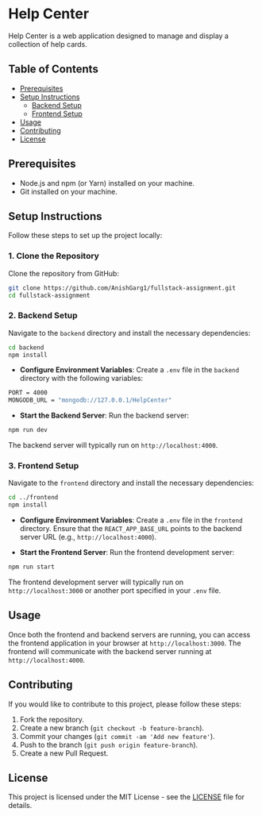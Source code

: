 # Help Center

Help Center is a web application designed to manage and display a collection of help cards. 

## Table of Contents

- [Prerequisites](#prerequisites)
- [Setup Instructions](#setup-instructions)
  - [Backend Setup](#backend-setup)
  - [Frontend Setup](#frontend-setup)
- [Usage](#usage)
- [Contributing](#contributing)
- [License](#license)

## Prerequisites

- Node.js and npm (or Yarn) installed on your machine.
- Git installed on your machine.

## Setup Instructions

Follow these steps to set up the project locally:

### 1. Clone the Repository

Clone the repository from GitHub:

```bash
git clone https://github.com/AnishGarg1/fullstack-assignment.git
cd fullstack-assignment
```

### 2. Backend Setup

Navigate to the `backend` directory and install the necessary dependencies:

```bash
cd backend
npm install
```

- **Configure Environment Variables**: Create a `.env` file in the `backend` directory with the following variables:

```bash
PORT = 4000
MONGODB_URL = "mongodb://127.0.0.1/HelpCenter"
```

- **Start the Backend Server**: Run the backend server:

```bash
npm run dev
```

The backend server will typically run on `http://localhost:4000`.

### 3. Frontend Setup

Navigate to the `frontend` directory and install the necessary dependencies:

```bash
cd ../frontend
npm install
```

- **Configure Environment Variables**: Create a `.env` file in the `frontend` directory. Ensure that the `REACT_APP_BASE_URL` points to the backend server URL (e.g., `http://localhost:4000`).

- **Start the Frontend Server**: Run the frontend development server:

```bash
npm run start
```

The frontend development server will typically run on `http://localhost:3000` or another port specified in your `.env` file.

## Usage

Once both the frontend and backend servers are running, you can access the frontend application in your browser at `http://localhost:3000`. The frontend will communicate with the backend server running at `http://localhost:4000`.

## Contributing

If you would like to contribute to this project, please follow these steps:

1. Fork the repository.
2. Create a new branch (`git checkout -b feature-branch`).
3. Commit your changes (`git commit -am 'Add new feature'`).
4. Push to the branch (`git push origin feature-branch`).
5. Create a new Pull Request.

## License

This project is licensed under the MIT License - see the [LICENSE](LICENSE) file for details.

```
